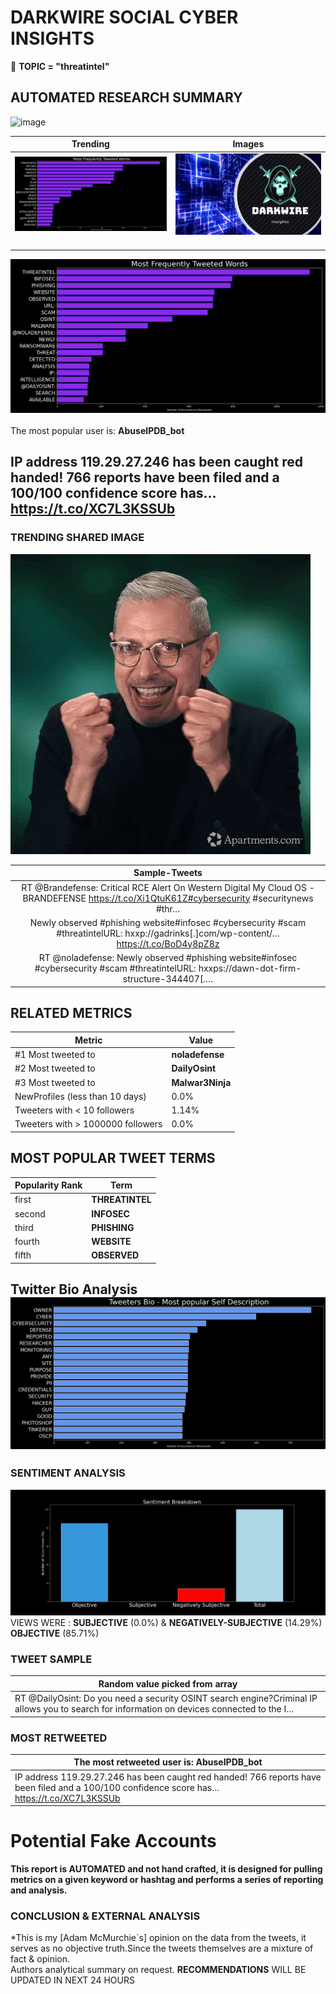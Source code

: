 # DARKWIRE SOCIAL CYBER INSIGHTS 
&#x1F34E; **TOPIC = "threatintel"**

## AUTOMATED RESEARCH SUMMARY
  ![image](darkLogo.png)   

|  Trending  |   Images | 
:-------------------------:|:-------------------------:
|  ![image](assets/threatintel/imageFile1.jpg)     <img width=200/> | ![image](assets/threatintel/imageFile2.jpg) <img width=200/> |   
 
 
![image](assets/threatintel/TWEETS.png)
<br></br>
The most popular user is: **AbuseIPDB_bot**  
 

## IP address 119.29.27.246 has been caught red handed! 766 reports have been filed and a 100/100 confidence score has… https://t.co/XC7L3KSSUb 

  




### TRENDING SHARED IMAGE

![image](assets/threatintel/twitterPostedImage.png)



|                **Sample-Tweets**        |
| :-------------: |
| RT @Brandefense: Critical RCE Alert On Western Digital My Cloud OS - BRANDEFENSE https://t.co/Xi1QtuK61Z#cybersecurity #securitynews #thr… |
| Newly observed #phishing website#infosec #cybersecurity #scam #threatintelURL: hxxp://gadrinks[.]com/wp-content/… https://t.co/BoD4y8pZ8z |
| RT @noladefense: Newly observed #phishing website#infosec #cybersecurity #scam #threatintelURL: hxxps://dawn-dot-firm-structure-344407[.… |

## RELATED METRICS<br>
| Metric | Value |
| ------------- | ------------- |
| #1 Most tweeted to  | **noladefense** |
| #2 Most tweeted to  | **DailyOsint** |
| #3 Most tweeted to  | **Malwar3Ninja** |
| NewProfiles (less than 10 days) | 0.0%  |
| Tweeters with < 10 followers  | 1.14%|
| Tweeters with > 1000000 followers  | 0.0%  |



## MOST POPULAR TWEET TERMS 


| Popularity Rank  | Term |
| ------------- | ------------- |
| first  | **THREATINTEL**  |
| second  | **INFOSEC**  |
| third  | **PHISHING** |
| fourth  | **WEBSITE**  |
| fifth  | **OBSERVED**  |


## Twitter Bio Analysis![image](assets/threatintel/BIO.png)
### SENTIMENT ANALYSIS
![image](assets/threatintel/sentiment.png)
VIEWS WERE : **SUBJECTIVE**  (0.0%) & **NEGATIVELY-SUBJECTIVE** (14.29%) **OBJECTIVE** (85.71%)

### TWEET SAMPLE 
| Random value picked from array |
| ------------- |
|RT @DailyOsint: Do you need a security OSINT search engine?Criminal IP allows you to search for information on devices connected to the I… |

### MOST RETWEETED 

| The most retweeted user is: **AbuseIPDB_bot**  |
| ------------- |
| IP address 119.29.27.246 has been caught red handed! 766 reports have been filed and a 100/100 confidence score has… https://t.co/XC7L3KSSUb |

# Potential Fake Accounts
 

<b> This report is AUTOMATED and not hand crafted, it is designed for pulling metrics on a given keyword or hashtag and performs a series of reporting and analysis.</b>  
### CONCLUSION & EXTERNAL ANALYSIS

*This is my [Adam McMurchie`s] opinion on the data from the tweets, it serves as no objective truth.Since the tweets themselves are a mixture of fact & opinion.<br>
Authors analytical summary on request.
**RECOMMENDATIONS** WILL BE UPDATED IN NEXT  24 HOURS <br>